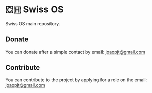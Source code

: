 # 🇨🇭 Swiss OS
Swiss OS main repository.

## Donate
You can donate after a simple contact by email: joaopjt@gmail.com

## Contribute
You can contribute to the project by applying for a role on the email: joaopjt@gmail.com
